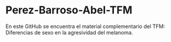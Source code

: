 # Perez-Barroso-Abel-TFM
En este GitHub se encuentra el material complementario del TFM: Diferencias de sexo en la agresividad del melanoma.
